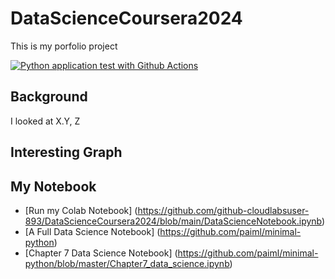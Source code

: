 # DataScienceCoursera2024

This is my porfolio project

[![Python application test with Github Actions](https://github.com/github-cloudlabsuser-893/DataScienceCoursera2024/actions/workflows/main.yml/badge.svg)](https://github.com/github-cloudlabsuser-893/DataScienceCoursera2024/actions/workflows/main.yml)

## Background

I looked at X.Y, Z

## Interesting Graph

## My Notebook

* [Run my Colab Notebook] (https://github.com/github-cloudlabsuser-893/DataScienceCoursera2024/blob/main/DataScienceNotebook.ipynb)
* [A Full Data Science Notebook] (https://github.com/paiml/minimal-python)
* [Chapter 7 Data Science Notebook] (https://github.com/paiml/minimal-python/blob/master/Chapter7_data_science.ipynb)
